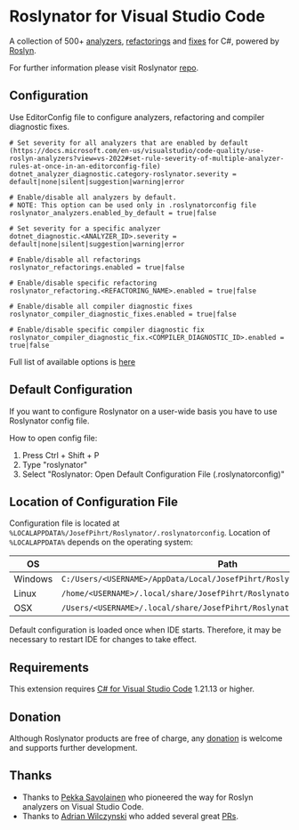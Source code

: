 # Roslynator for Visual Studio Code

A collection of 500+ [analyzers](https://github.com/JosefPihrt/Roslynator/blob/main/src/Analyzers/README.md), [refactorings](https://github.com/JosefPihrt/Roslynator/blob/main/src/Refactorings/README.md) and [fixes](https://github.com/JosefPihrt/Roslynator/blob/main/src/CodeFixes/README.md) for C#, powered by [Roslyn](https://github.com/dotnet/roslyn).

For further information please visit Roslynator [repo](https://github.com/JosefPihrt/Roslynator).

## Configuration

Use EditorConfig file to configure analyzers, refactoring and compiler diagnostic fixes.

```editorconfig
# Set severity for all analyzers that are enabled by default (https://docs.microsoft.com/en-us/visualstudio/code-quality/use-roslyn-analyzers?view=vs-2022#set-rule-severity-of-multiple-analyzer-rules-at-once-in-an-editorconfig-file)
dotnet_analyzer_diagnostic.category-roslynator.severity = default|none|silent|suggestion|warning|error

# Enable/disable all analyzers by default.
# NOTE: This option can be used only in .roslynatorconfig file
roslynator_analyzers.enabled_by_default = true|false

# Set severity for a specific analyzer
dotnet_diagnostic.<ANALYZER_ID>.severity = default|none|silent|suggestion|warning|error

# Enable/disable all refactorings
roslynator_refactorings.enabled = true|false

# Enable/disable specific refactoring
roslynator_refactoring.<REFACTORING_NAME>.enabled = true|false

# Enable/disable all compiler diagnostic fixes
roslynator_compiler_diagnostic_fixes.enabled = true|false

# Enable/disable specific compiler diagnostic fix
roslynator_compiler_diagnostic_fix.<COMPILER_DIAGNOSTIC_ID>.enabled = true|false
```

Full list of available options is [here](https://github.com/JosefPihrt/Roslynator/blob/main/docs/Configuration.md)

## Default Configuration

If you want to configure Roslynator on a user-wide basis you have to use Roslynator config file.

How to open config file:

1) Press Ctrl + Shift + P
2) Type "roslynator"
3) Select "Roslynator: Open Default Configuration File (.roslynatorconfig)"

## Location of Configuration File

Configuration file is located at `%LOCALAPPDATA%/JosefPihrt/Roslynator/.roslynatorconfig`.
Location of `%LOCALAPPDATA%` depends on the operating system:

| OS | Path |
| -------- | ------- |
| Windows | `C:/Users/<USERNAME>/AppData/Local/JosefPihrt/Roslynator/.roslynatorconfig` |
| Linux | `/home/<USERNAME>/.local/share/JosefPihrt/Roslynator/.roslynatorconfig` |
| OSX | `/Users/<USERNAME>/.local/share/JosefPihrt/Roslynator/.roslynatorconfig` |

Default configuration is loaded once when IDE starts. Therefore, it may be necessary to restart IDE for changes to take effect.

## Requirements

This extension requires [C# for Visual Studio Code](https://marketplace.visualstudio.com/items?itemName=ms-dotnettools.csharp) 1.21.13 or higher.

## Donation

Although Roslynator products are free of charge, any [donation](https://www.paypal.com/cgi-bin/webscr?cmd=_s-xclick&hosted_button_id=BX85UA346VTN6) is welcome and supports further development.

## Thanks

* Thanks to [Pekka Savolainen](https://github.com/savpek) who pioneered the way for Roslyn analyzers on Visual Studio Code.
* Thanks to [Adrian Wilczynski](https://github.com/AdrianWilczynski) who added several great [PRs](https://github.com/JosefPihrt/Roslynator/pulls?q=author%3AAdrianWilczynski).
